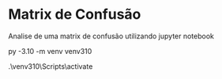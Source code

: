 # Matrix de Confusão 

Analise de uma matrix de confusão utilizando jupyter notebook


py -3.10 -m venv venv310

.\venv310\Scripts\activate
